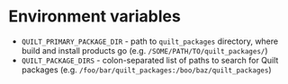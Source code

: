 # Environment variables

* `QUILT_PRIMARY_PACKAGE_DIR` - path to `quilt_packages` directory, where build and install products go \(e.g. `/SOME/PATH/TO/quilt_packages/`\)
* `QUILT_PACKAGE_DIRS` - colon-separated list of paths to search for Quilt packages \(e.g. `/foo/bar/quilt_packages:/boo/baz/quilt_packages`\)

